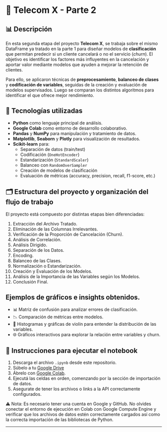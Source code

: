 # 📡 Telecom X - Parte 2

## 📊 Descripción

En esta segunda etapa del proyecto **Telecom X**, se trabaja sobre el mismo DataFrame ya tratado en la parte 1 para diseñar modelos de **clasificación** que permitan predecir si un cliente cancelará o no el servicio (*churn*). El objetivo es identificar los factores más influyentes en la cancelación y aportar valor mediante modelos que ayuden a mejorar la retención de clientes.

Para ello, se aplicaron técnicas de **preprocesamiento**, **balanceo de clases** y **codificación de variables**, seguidas de la creación y evaluación de modelos supervisados. Luego se comparan los distintos algoritmos para identificar el que ofrece mejor rendimiento.

## 🧰 Tecnologías utilizadas

- **Python** como lenguaje principal de análisis.
- **Google Colab** como entorno de desarrollo colaborativo.
- **Pandas** y **NumPy** para manipulación y tratamiento de datos.
- **Matplotlib**, **Seaborn** y **Plotly** para visualización de resultados.
- **Scikit-learn** para:
  - Separación de datos (train/test)
  - Codificación (`OneHotEncoder`)
  - Estandarización (`StandardScaler`)
  - Balanceo con `RandomOverSampler`
  - Creación de modelos de clasificación
  - Evaluación de métricas (accuracy, precision, recall, f1-score, etc.)

## 🗂️ Estructura del proyecto y organización del flujo de trabajo
El proyecto está compuesto por distintas etapas bien diferenciadas:

1. Extracción del Archivo Tratado.
2. Eliminación de las Columnas Irrelevantes.
3. Verificación de la Proporción de Cancelación (Churn).
4. Análisis de Correlación.
5. Análisis Dirigido.
6. Separación de los Datos.
7. Encoding.
8. Balanceo de las Clases.
9. Normalización o Estandarización.
10. Creación y Evaluación de los Modelos.
11. Análisis de la Importancia de las Variables según los Modelos.
12. Conclusión Final.

## Ejemplos de gráficos e insights obtenidos.
- 📊 Matriz de confusión para analizar errores de clasificación.
- 📉 Comparación de métricas entre modelos.
- 🧮 Histogramas y gráficas de violín para entender la distribución de las variables.
- 🌐 Gráficos interactivos para explorar la relación entre variables y churn.

## 🚀 Instrucciones para ejecutar el notebook
1. Descarga el archivo `.ipynb` desde este repositorio.
2. Súbelo a tu [Google Drive](https://drive.google.com/)
3. Ábrelo con [Google Colab](https://colab.research.google.com/).
4. Ejecutá las celdas en orden, comenzando por la sección de importación de datos.
5. Asegurate de tener los archivos o links a la API correctamente configurados.

⚠️ Nota: Es necesario tener una cuenta en Google y GitHub. No olvides conectar el entorno de ejecución en Colab con Google Compute Engine y verificar que los archivos de datos estén correctamente cargados así como la correcta importación de las bibliotecas de Python.

---


